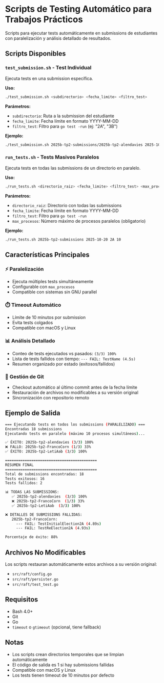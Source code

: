 # Scripts de Testing Automático para Trabajos Prácticos

Scripts para ejecutar tests automáticamente en submissions de estudiantes con paralelización y análisis detallado de resultados.

## Scripts Disponibles

### `test_submission.sh` - Test Individual
Ejecuta tests en una submission específica.

**Uso:**
```bash
./test_submission.sh <subdirectorio> <fecha_limite> <filtro_test>
```

**Parámetros:**
- `subdirectorio`: Ruta a la submission del estudiante
- `fecha_limite`: Fecha límite en formato YYYY-MM-DD
- `filtro_test`: Filtro para `go test -run` (ej: "2A", "3B")

**Ejemplo:**
```bash
./test_submission.sh 2025b-tp2-submissions/2025b-tp2-alendavies 2025-10-20 2A
```

### `run_tests.sh` - Tests Masivos Paralelos
Ejecuta tests en todas las submissions de un directorio en paralelo.

**Uso:**
```bash
./run_tests.sh <directorio_raiz> <fecha_limite> <filtro_test> <max_procesos>
```

**Parámetros:**
- `directorio_raiz`: Directorio con todas las submissions
- `fecha_limite`: Fecha límite en formato YYYY-MM-DD
- `filtro_test`: Filtro para `go test -run`
- `max_procesos`: Número máximo de procesos paralelos (obligatorio)

**Ejemplo:**
```bash
./run_tests.sh 2025b-tp2-submissions 2025-10-20 2A 10
```

## Características Principales

### ⚡ **Paralelización**
- Ejecuta múltiples tests simultáneamente
- Configurable con `max_procesos`
- Compatible con sistemas sin GNU parallel

### ⏱️ **Timeout Automático**
- Límite de 10 minutos por submission
- Evita tests colgados
- Compatible con macOS y Linux

### 📊 **Análisis Detallado**
- Conteo de tests ejecutados vs pasados: `(3/3) 100%`
- Lista de tests fallidos con tiempo: `--- FAIL: TestName (4.5s)`
- Resumen organizado por estado (exitosos/fallidos)

### 🔄 **Gestión de Git**
- Checkout automático al último commit antes de la fecha límite
- Restauración de archivos no modificables a su versión original
- Sincronización con repositorio remoto

## Ejemplo de Salida

```bash
=== Ejecutando tests en todos los submissions (PARALELIZADO) ===
Encontradas 18 submissions
Ejecutando tests en paralelo (máximo 10 procesos simultáneos)...

✅ ÉXITO: 2025b-tp2-alendavies (3/3) 100%
❌ FALLO: 2025b-tp2-FrancoCorn (1/3) 33%
✅ ÉXITO: 2025b-tp2-LetiAab (3/3) 100%

==========================================
RESUMEN FINAL
==========================================
Total de submissions encontradas: 18
Tests exitosos: 16
Tests fallidos: 2

📊 TODAS LAS SUBMISSIONS:
   ✅ 2025b-tp2-alendavies  (3/3) 100%
   ❌ 2025b-tp2-FrancoCorn  (1/3) 33%
   ✅ 2025b-tp2-LetiAab  (3/3) 100%

❌ DETALLES DE SUBMISSIONS FALLIDAS:
   2025b-tp2-FrancoCorn:
     --- FAIL: TestInitialElection2A (4.89s)
     --- FAIL: TestReElection2A (4.93s)

Porcentaje de éxito: 88%
```

## Archivos No Modificables

Los scripts restauran automáticamente estos archivos a su versión original:
- `src/raft/config.go`
- `src/raft/persister.go`
- `src/raft/test_test.go`

## Requisitos

- Bash 4.0+
- Git
- Go
- `timeout` o `gtimeout` (opcional, tiene fallback)

## Notas

- Los scripts crean directorios temporales que se limpian automáticamente
- El código de salida es 1 si hay submissions fallidas
- Compatible con macOS y Linux
- Los tests tienen timeout de 10 minutos por defecto
